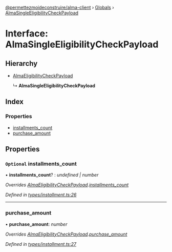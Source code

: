 [@permettezmoideconstruire/alma-client](../README.md) › [Globals](../globals.md) › [AlmaSingleEligibilityCheckPayload](almasingleeligibilitycheckpayload.md)

# Interface: AlmaSingleEligibilityCheckPayload

## Hierarchy

* [AlmaEligibilityCheckPayload](almaeligibilitycheckpayload.md)

  ↳ **AlmaSingleEligibilityCheckPayload**

## Index

### Properties

* [installments_count](almasingleeligibilitycheckpayload.md#optional-installments_count)
* [purchase_amount](almasingleeligibilitycheckpayload.md#purchase_amount)

## Properties

### `Optional` installments_count

• **installments_count**? : *undefined | number*

*Overrides [AlmaEligibilityCheckPayload](almaeligibilitycheckpayload.md).[installments_count](almaeligibilitycheckpayload.md#optional-installments_count)*

*Defined in [types/installment.ts:26](https://github.com/permettez-moi-de-construire/alma-client/blob/299dafb/src/types/installment.ts#L26)*

___

###  purchase_amount

• **purchase_amount**: *number*

*Overrides [AlmaEligibilityCheckPayload](almaeligibilitycheckpayload.md).[purchase_amount](almaeligibilitycheckpayload.md#purchase_amount)*

*Defined in [types/installment.ts:27](https://github.com/permettez-moi-de-construire/alma-client/blob/299dafb/src/types/installment.ts#L27)*

